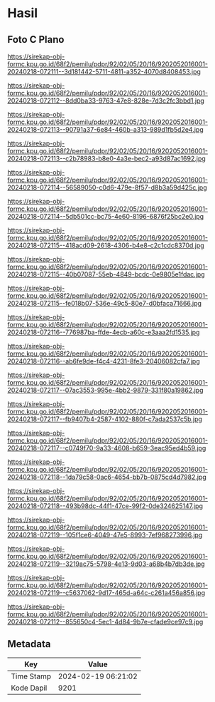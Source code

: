 # Hasil

## Foto C Plano

https://sirekap-obj-formc.kpu.go.id/68f2/pemilu/pdpr/92/02/05/20/16/9202052016001-20240218-072111--3d181442-5711-4811-a352-4070d8408453.jpg

https://sirekap-obj-formc.kpu.go.id/68f2/pemilu/pdpr/92/02/05/20/16/9202052016001-20240218-072112--8dd0ba33-9763-47e8-828e-7d3c2fc3bbd1.jpg

https://sirekap-obj-formc.kpu.go.id/68f2/pemilu/pdpr/92/02/05/20/16/9202052016001-20240218-072113--90791a37-6e84-460b-a313-989d1fb5d2e4.jpg

https://sirekap-obj-formc.kpu.go.id/68f2/pemilu/pdpr/92/02/05/20/16/9202052016001-20240218-072113--c2b78983-b8e0-4a3e-bec2-a93d87ac1692.jpg

https://sirekap-obj-formc.kpu.go.id/68f2/pemilu/pdpr/92/02/05/20/16/9202052016001-20240218-072114--56589050-c0d6-479e-8f57-d8b3a59d425c.jpg

https://sirekap-obj-formc.kpu.go.id/68f2/pemilu/pdpr/92/02/05/20/16/9202052016001-20240218-072114--5db501cc-bc75-4e60-8196-6876f25bc2e0.jpg

https://sirekap-obj-formc.kpu.go.id/68f2/pemilu/pdpr/92/02/05/20/16/9202052016001-20240218-072115--418acd09-2618-4306-b4e8-c2c1cdc8370d.jpg

https://sirekap-obj-formc.kpu.go.id/68f2/pemilu/pdpr/92/02/05/20/16/9202052016001-20240218-072115--40b07087-55eb-4849-bcdc-0e9805e1fdac.jpg

https://sirekap-obj-formc.kpu.go.id/68f2/pemilu/pdpr/92/02/05/20/16/9202052016001-20240218-072115--fe018b07-536e-49c5-80e7-d0bfaca71666.jpg

https://sirekap-obj-formc.kpu.go.id/68f2/pemilu/pdpr/92/02/05/20/16/9202052016001-20240218-072116--776987ba-ffde-4ecb-a60c-e3aaa2fd1535.jpg

https://sirekap-obj-formc.kpu.go.id/68f2/pemilu/pdpr/92/02/05/20/16/9202052016001-20240218-072116--ab6fe9de-f4c4-4231-8fe3-20406082cfa7.jpg

https://sirekap-obj-formc.kpu.go.id/68f2/pemilu/pdpr/92/02/05/20/16/9202052016001-20240218-072117--07ac3553-995e-4bb2-9879-331f80a19862.jpg

https://sirekap-obj-formc.kpu.go.id/68f2/pemilu/pdpr/92/02/05/20/16/9202052016001-20240218-072117--fb9407b4-2587-4102-880f-c7ada2537c5b.jpg

https://sirekap-obj-formc.kpu.go.id/68f2/pemilu/pdpr/92/02/05/20/16/9202052016001-20240218-072117--c0749f70-9a33-4608-b659-3eac95ed4b59.jpg

https://sirekap-obj-formc.kpu.go.id/68f2/pemilu/pdpr/92/02/05/20/16/9202052016001-20240218-072118--1da79c58-0ac6-4654-bb7b-0875cd4d7982.jpg

https://sirekap-obj-formc.kpu.go.id/68f2/pemilu/pdpr/92/02/05/20/16/9202052016001-20240218-072118--493b98dc-44f1-47ce-99f2-0de324625147.jpg

https://sirekap-obj-formc.kpu.go.id/68f2/pemilu/pdpr/92/02/05/20/16/9202052016001-20240218-072119--105f1ce6-4049-47e5-8993-7ef968273996.jpg

https://sirekap-obj-formc.kpu.go.id/68f2/pemilu/pdpr/92/02/05/20/16/9202052016001-20240218-072119--3219ac75-5798-4e13-9d03-a68b4b7db3de.jpg

https://sirekap-obj-formc.kpu.go.id/68f2/pemilu/pdpr/92/02/05/20/16/9202052016001-20240218-072119--c5637062-9d17-465d-a64c-c261a456a856.jpg

https://sirekap-obj-formc.kpu.go.id/68f2/pemilu/pdpr/92/02/05/20/16/9202052016001-20240218-072112--855650c4-5ec1-4d84-9b7e-cfade9ce97c9.jpg


## Metadata

| Key        | Value               |
| ---------- | ------------------- |
| Time Stamp | 2024-02-19 06:21:02 |
| Kode Dapil | 9201                |



